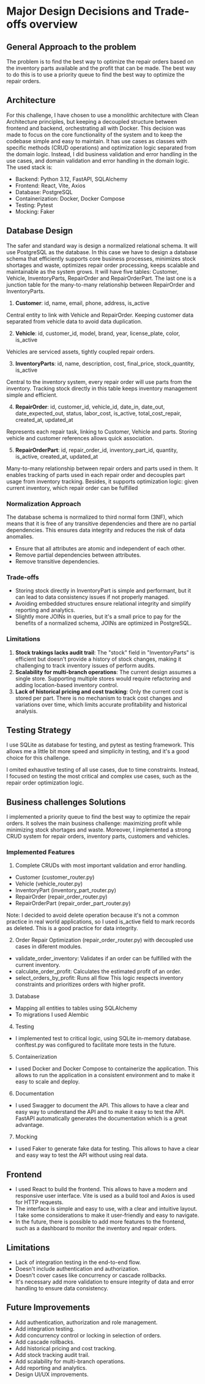 # Major Design Decisions and Trade-offs overview

## General Approach to the problem
The problem is to find the best way to optimize the repair orders based on the inventory parts available and the profit that can be made. The best way to do this is to use a priority queue to find the best way to optimize the repair orders. 

## Architecture
For this challenge, I have chosen to use a monolithic architecture with Clean Architecture principles, but keeping a decoupled structure between frontend and backend, orchestrating all with Docker. This decision was made to focus on the core functionality of the system and to keep the codebase simple and easy to maintain. It has use cases as classes with specific methods (CRUD operations) and optimization logic separated from the domain logic. Instead, I did business validation and error handling in the use cases, and domain validation and error handling in the domain logic. 
The used stack is: 
- Backend: Python 3.12, FastAPI, SQLAlchemy
- Frontend: React, Vite, Axios
- Database: PostgreSQL
- Containerization: Docker, Docker Compose
- Testing: Pytest
- Mocking: Faker

## Database Design
The safer and standard way is design a normalized relational schema. It will use PostgreSQL as the database. In this case we have to design a database schema that efficiently supports core business processes, minimizes stock shortages and waste, optimizes repair order processing, keeps scalable and maintainable as the system grows.  It will have five tables: Customer, Vehicle, InventoryParts, RepairOrder and RepairOrderPart. The last one is a junction table for the many-to-many relationship between RepairOrder and InventoryParts.

1. **Customer**: id, name, email, phone, address, is_active

Central entity to link with Vehicle and RepairOrder. Keeping customer data separated from vehicle data to avoid data duplication.

2. **Vehicle**: id, customer_id, model, brand, year, license_plate, color, is_active

Vehicles are serviced assets, tightly coupled repair orders. 

3. **InventoryParts**: id, name, description, cost, final_price, stock_quantity, is_active

Central to the inventory system, every repair order will use parts from the inventory. Tracking stock directly in this table keeps inventory management simple and efficient.

4. **RepairOrder**: id, customer_id, vehicle_id, date_in, date_out, date_expected_out, status, labor_cost, is_active, total_cost_repair, created_at, updated_at

Represents each repair task, linking to Customer, Vehicle and parts. Storing vehicle and customer references allows quick association.

5. **RepairOrderPart**: id, repair_order_id, inventory_part_id, quantity, is_active, created_at, updated_at

Many-to-many relationship between repair orders and parts used in them. It enables tracking of parts used in each repair order and decouples part usage from inventory tracking. Besides, it supports optimization logic: given current inventory, which repair order can be fulfilled

### Normalization Approach
The database schema is normalized to third normal form (3NF), which means that it is free of any transitive dependencies and there are no partial dependencies. This ensures data integrity and reduces the risk of data anomalies.
- Ensure that all attributes are atomic and independent of each other.
- Remove partial dependencies between attributes.
- Remove transitive dependencies.

### Trade-offs
- Storing stock directly in InventoryPart is simple and performant, but it can lead to data consistency issues if not properly managed. 
- Avoiding embedded structures ensure relational integrity and simplify reporting and analytics.
- Slightly more JOINs in queries, but it's a small price to pay for the benefits of a normalized schema, JOINs are optimized in PostgreSQL.

### Limitations
1. **Stock trakings lacks audit trail**: The "stock" field in "InventoryParts" is efficient but doesn't provide a history of stock changes, making it challenging to track inventory issues of perform audits.
2. **Scalability for multi-branch operations**: The current design assumes a single store. Supporting multiple stores would require refactoring and adding location-based inventory control.
3. **Lack of historical pricing and cost tracking**: Only the current cost is stored per part. There is no mechanism to track cost changes and variations over time, which limits accurate profitability and historical analysis.


## Testing Strategy
I use SQLite as database for testing, and pytest as testing framework. This allows me a little bit more speed and simplicity in testing, and it's a good choice for this challenge.

I omited exhaustive testing of all use cases, due to time constraints. Instead, I focused on testing the most critical and complex use cases, such as the repair order optimization logic.

## Business challenges Solutions
I implemented a priority queue to find the best way to optimize the repair orders. It solves the main business challenge: maximizing profit while minimizing stock shortages and waste. Moreover, I implemented a strong CRUD system for repair orders, inventory parts, customers and vehicles.

### Implemented Features
1. Complete CRUDs with most important validation and error handling.
- Customer (customer_router.py)
- Vehicle (vehicle_router.py)
- InventoryPart (inventory_part_router.py)
- RepairOrder (repair_order_router.py)
- RepairOrderPart (repair_order_part_router.py)

Note: I decided to avoid delete operation because it's not a common practice in real world applications, so I used is_active field to mark records as deleted. This is a good practice for data integrity.

2. Order Repair Optimization (repair_order_router.py) with decoupled use cases in diferent modules.
- validate_order_inventory: Validates if an order can be fulfilled with the current inventory.
- calculate_order_profit: Calculates the estimated profit of an order.
- select_orders_by_profit: Runs all flow
This logic respects inventory constraints and prioritizes orders with higher profit.

3. Database
- Mapping all entities to tables using SQLAlchemy
- To migrations I used Alembic

4. Testing
- I implemented test to critical logic, using SQLite in-memory database. conftest.py was configured to facilitate more tests in the future.

5. Containerization
- I used Docker and Docker Compose to containerize the application. This allows to run the application in a consistent environment and to make it easy to scale and deploy.

6. Documentation
- I used Swagger to document the API. This allows to have a clear and easy way to understand the API and to make it easy to test the API. FastAPI automatically generates the documentation which is a great advantage.

7. Mocking
- I used Faker to generate fake data for testing. This allows to have a clear and easy way to test the API without using real data.

## Frontend
- I used React to build the frontend. This allows to have a modern and responsive user interface. Vite is used as a build tool and Axios is used for HTTP requests.
- The interface is simple and easy to use, with a clear and intuitive layout. I take some considerations to make it user-friendly and easy to navigate.
- In the future, there is possible to add more features to the frontend, such as a dashboard to monitor the inventory and repair orders.


## Limitations
- Lack of integration testing in the end-to-end flow.
- Doesn't include authentication and authorization.
- Doesn't cover cases like concurrency or cascade rollbacks.
- It's necessary add more validation to ensure integrity of data and error handling to ensure data consistency.


## Future Improvements
- Add authentication, authorization and role management.
- Add integration testing.
- Add concurrency control or locking in selection of orders.
- Add cascade rollbacks.
- Add historical pricing and cost tracking.
- Add stock tracking audit trail.
- Add scalability for multi-branch operations.
- Add reporting and analytics.
- Design UI/UX improvements.
